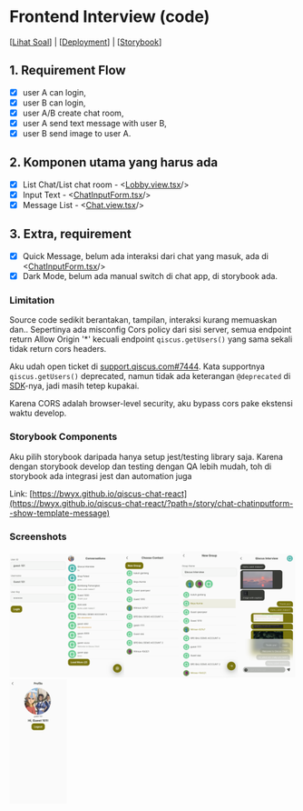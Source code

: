 # Frontend Interview (code)
[[Lihat Soal](https://d1edrlpyc25xu0.cloudfront.net/ivo-xjk0m9dp8mzgusdw3/docs/upload/3RSlFK4W5J/Frontend-Interview-(code).pdf)] | [[Deployment](https://qiscus-chat-react.vercel.app)] | [[Storybook](https://bwyx.github.io/qiscus-chat-react)]

## 1. Requirement Flow
- [x] user A can login,
- [x] user B can login,
- [x] user A/B create chat room,
- [x] user A send text message with user B,
- [x] user B send image to user A.

## 2. Komponen utama yang harus ada
- [x] List Chat/List chat room - <[Lobby.view.tsx](https://github.com/bwyx/qiscus-chat-react/blob/main/src/views/Lobby.view.tsx)/>
- [x] Input Text - <[ChatInputForm.tsx](https://github.com/bwyx/qiscus-chat-react/blob/main/src/components/chat/ChatInputForm.tsx)/>
- [x] Message List - <[Chat.view.tsx](https://github.com/bwyx/qiscus-chat-react/blob/main/src/views/Chat.view.tsx)/>

## 3. Extra, requirement
- [x] Quick Message, belum ada interaksi dari chat yang masuk, ada di <[ChatInputForm.tsx](https://github.com/bwyx/qiscus-chat-react/blob/main/src/components/chat/ChatInputForm.tsx)/>
- [x] Dark Mode, belum ada manual switch di chat app, di storybook ada.

### Limitation
Source code sedikit berantakan, tampilan, interaksi kurang memuaskan dan..
Sepertinya ada misconfig Cors policy dari sisi server, semua endpoint return Allow Origin '*' kecuali endpoint `qiscus.getUsers()` yang sama sekali tidak return cors headers.

Aku udah open ticket di [support.qiscus.com#7444](https://support.qiscus.com/hc/en-us/requests/7444). Kata supportnya `qiscus.getUsers()` deprecated, namun tidak ada keterangan `@deprecated` di [SDK](https://github.com/qiscus/qiscus-sdk-web-core/blob/6de26893cb33e924767c7cbd0a7301c802fb6911/src/index.js#L1377)-nya, jadi masih tetep kupakai.

Karena CORS adalah browser-level security, aku bypass cors pake ekstensi waktu develop.

### Storybook Components
Aku pilih storybook daripada hanya setup jest/testing library saja. Karena dengan storybook develop dan testing dengan QA lebih mudah, toh di storybook ada integrasi jest dan automation juga

Link: [https://bwyx.github.io/qiscus-chat-react](https://bwyx.github.io/qiscus-chat-react/?path=/story/chat-chatinputform--show-template-message)

### Screenshots
<img src="https://github.com/bwyx/qiscus-chat-react/blob/main/screenshots/login.png" width=20%><img src="https://github.com/bwyx/qiscus-chat-react/blob/main/screenshots/lobby.png" width=20%><img src="https://github.com/bwyx/qiscus-chat-react/blob/main/screenshots/new-chat.png" width=20%><img src="https://github.com/bwyx/qiscus-chat-react/blob/main/screenshots/create-group.png" width=20%><img src="https://github.com/bwyx/qiscus-chat-react/blob/main/screenshots/template-message.png" width=20%><img src="https://github.com/bwyx/qiscus-chat-react/blob/main/screenshots/profile.png" width=20%>
